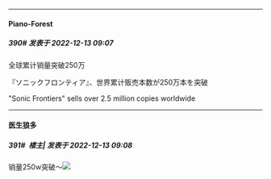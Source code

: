

*****

####  Piano-Forest  
##### 390#       发表于 2022-12-13 09:07

全球累计销量突破250万

『ソニックフロンティア』、世界累计贩売本数が250万本を突破

"Sonic Frontiers" sells over 2.5 million copies worldwide



*****

####  医生狼多  
##### 391#         楼主| 发表于 2022-12-13 09:08

销量250w突破～<img src="https://p.sda1.dev/8/4ded673edb591caa08950a7fdd52dad5/CMP_20221213090821289.jpg" referrerpolicy="no-referrer">

